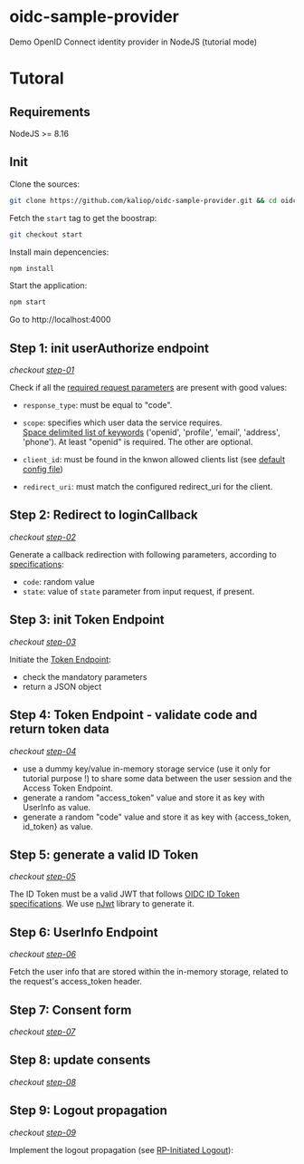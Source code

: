 # oidc-sample-provider
Demo OpenID Connect identity provider in NodeJS (tutorial mode)

# Tutoral

## Requirements

NodeJS >= 8.16

## Init

Clone the sources:
```bash
git clone https://github.com/kaliop/oidc-sample-provider.git && cd oidc-sample-provider
```

Fetch the `start` tag to get the boostrap:
```bash
git checkout start
```

Install main depencencies:
```bash
npm install
```

Start the application:
```bash
npm start
```

Go to http://localhost:4000

## Step 1: init userAuthorize endpoint

*checkout [step-01](https://github.com/kaliop/oidc-sample-provider/commit/2b6bc99dd6f934a077b55a7dab843da887bf61b9)*

Check if all the [required request parameters](https://openid.net/specs/openid-connect-core-1_0.html#AuthRequest) are present with good values:

* `response_type`: must be equal to "code".

* `scope`: specifies which user data the service requires. <br>
[Space delimited list of keywords](https://openid.net/specs/openid-connect-core-1_0.html#ScopeClaims) ('openid', 'profile', 'email', 'address', 'phone'). At least "openid" is required. The other are optional.

* `client_id`: must be found in the knwon allowed clients list (see [default config file](./config.js))

* `redirect_uri`: must match the configured redirect_uri for the client.

## Step 2: Redirect to loginCallback

*checkout [step-02](https://github.com/kaliop/oidc-sample-provider/commit/63c1966ec2ec7b4af8d08a77e116af041e8c9f4e)*

Generate a callback redirection with following parameters, according to [specifications](https://openid.net/specs/openid-connect-core-1_0.html#AuthResponse):

* `code`: random value
* `state`: value of `state` parameter from input request, if present.

## Step 3: init Token Endpoint

*checkout [step-03](https://github.com/kaliop/oidc-sample-provider/commit/d5e06f35cd40819f95bde9d8ab36f9359b30d812)*

Initiate the [Token Endpoint](https://openid.net/specs/openid-connect-core-1_0.html#TokenEndpoint):
* check the mandatory parameters
* return a JSON object

## Step 4: Token Endpoint - validate code and return token data

*checkout [step-04](https://github.com/kaliop/oidc-sample-provider/commit/fa8ba4a2dc496ac34bb85346b18a05c12c188508)*

* use a dummy key/value in-memory storage service (use it only for tutorial purpose !) to share some data between the user session and the Access Token Endpoint.
* generate a random "access_token" value and store it as key with UserInfo as value.
* generate a random "code" value and store it as key with {access_token, id_token} as value.

## Step 5: generate a valid ID Token

*checkout [step-05](https://github.com/kaliop/oidc-sample-provider/commit/707000a7d4f0f3f3b73d50461ab4a51c984dfa4f)*

The ID Token must be a valid JWT that follows [OIDC ID Token specifications](https://openid.net/specs/openid-connect-core-1_0.html#IDTokenValidation).
We use [nJwt](https://github.com/jwtk/njwt) library to generate it.

## Step 6: UserInfo Endpoint

*checkout [step-06](https://github.com/kaliop/oidc-sample-provider/commit/378e25bbd832a358f7d43b989a1c4f16e122c4a7)*

Fetch the user info that are stored within the in-memory storage, related to the request's access_token header.

## Step 7: Consent form

*checkout [step-07](https://github.com/kaliop/oidc-sample-provider/commit/e0577fee0e610c8a791494d43171dab77653cf8f)*

## Step 8: update consents

*checkout [step-08](https://github.com/kaliop/oidc-sample-provider/commit/ffb9b84914122780f4c6ac8239c0043be8378b46)*

## Step 9: Logout propagation

*checkout [step-09](https://github.com/kaliop/oidc-sample-provider/commit/a6fbc237055504bfc65d49c40f4d09fc8a506fb1)*

Implement the logout propagation (see [RP-Initiated Logout](https://openid.net/specs/openid-connect-session-1_0.html#RPLogout)):
